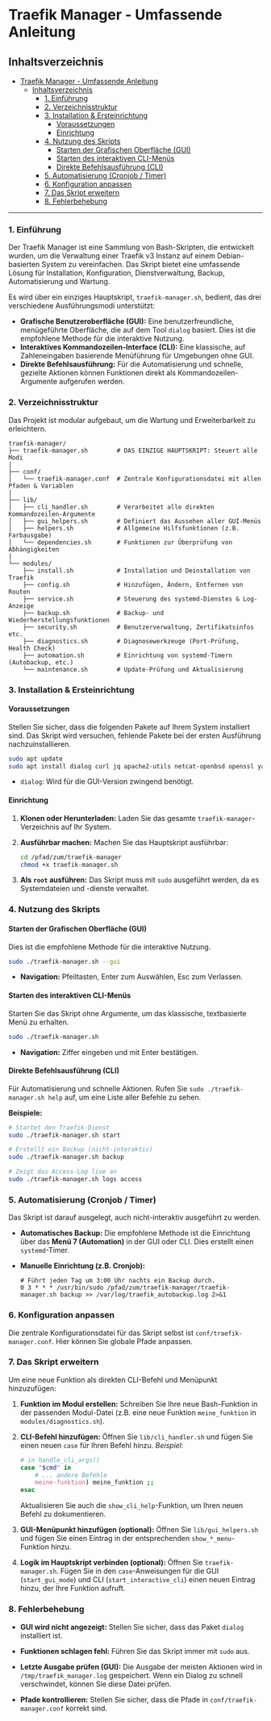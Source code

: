 # Traefik Manager - Umfassende Anleitung

## Inhaltsverzeichnis
- [Traefik Manager - Umfassende Anleitung](#traefik-manager---umfassende-anleitung)
  - [Inhaltsverzeichnis](#inhaltsverzeichnis)
    - [1. Einführung](#1-einführung)
    - [2. Verzeichnisstruktur](#2-verzeichnisstruktur)
    - [3. Installation \& Ersteinrichtung](#3-installation--ersteinrichtung)
      - [Voraussetzungen](#voraussetzungen)
      - [Einrichtung](#einrichtung)
    - [4. Nutzung des Skripts](#4-nutzung-des-skripts)
      - [Starten der Grafischen Oberfläche (GUI)](#starten-der-grafischen-oberfläche-gui)
      - [Starten des interaktiven CLI-Menüs](#starten-des-interaktiven-cli-menüs)
      - [Direkte Befehlsausführung (CLI)](#direkte-befehlsausführung-cli)
    - [5. Automatisierung (Cronjob / Timer)](#5-automatisierung-cronjob--timer)
    - [6. Konfiguration anpassen](#6-konfiguration-anpassen)
    - [7. Das Skript erweitern](#7-das-skript-erweitern)
    - [8. Fehlerbehebung](#8-fehlerbehebung)

---

### 1. Einführung

Der Traefik Manager ist eine Sammlung von Bash-Skripten, die entwickelt wurden, um die Verwaltung einer Traefik v3 Instanz auf einem Debian-basierten System zu vereinfachen. Das Skript bietet eine umfassende Lösung für Installation, Konfiguration, Dienstverwaltung, Backup, Automatisierung und Wartung.

Es wird über ein einziges Hauptskript, `traefik-manager.sh`, bedient, das drei verschiedene Ausführungsmodi unterstützt:
* **Grafische Benutzeroberfläche (GUI):** Eine benutzerfreundliche, menügeführte Oberfläche, die auf dem Tool `dialog` basiert. Dies ist die empfohlene Methode für die interaktive Nutzung.
* **Interaktives Kommandozeilen-Interface (CLI):** Eine klassische, auf Zahleneingaben basierende Menüführung für Umgebungen ohne GUI.
* **Direkte Befehlsausführung:** Für die Automatisierung und schnelle, gezielte Aktionen können Funktionen direkt als Kommandozeilen-Argumente aufgerufen werden.

### 2. Verzeichnisstruktur

Das Projekt ist modular aufgebaut, um die Wartung und Erweiterbarkeit zu erleichtern.

```
traefik-manager/
├── traefik-manager.sh        # DAS EINZIGE HAUPTSKRIPT: Steuert alle Modi
|
├── conf/
│   └── traefik-manager.conf  # Zentrale Konfigurationsdatei mit allen Pfaden & Variablen
|
├── lib/
│   ├── cli_handler.sh        # Verarbeitet alle direkten Kommandozeilen-Argumente
│   ├── gui_helpers.sh        # Definiert das Aussehen aller GUI-Menüs
│   ├── helpers.sh            # Allgemeine Hilfsfunktionen (z.B. Farbausgabe)
│   └── dependencies.sh       # Funktionen zur Überprüfung von Abhängigkeiten
|
└── modules/
    ├── install.sh            # Installation und Deinstallation von Traefik
    ├── config.sh             # Hinzufügen, Ändern, Entfernen von Routen
    ├── service.sh            # Steuerung des systemd-Dienstes & Log-Anzeige
    ├── backup.sh             # Backup- und Wiederherstellungsfunktionen
    ├── security.sh           # Benutzerverwaltung, Zertifikatsinfos etc.
    ├── diagnostics.sh        # Diagnosewerkzeuge (Port-Prüfung, Health Check)
    ├── automation.sh         # Einrichtung von systemd-Timern (Autobackup, etc.)
    └── maintenance.sh        # Update-Prüfung und Aktualisierung
```

### 3. Installation & Ersteinrichtung

#### Voraussetzungen

Stellen Sie sicher, dass die folgenden Pakete auf Ihrem System installiert sind. Das Skript wird versuchen, fehlende Pakete bei der ersten Ausführung nachzuinstallieren.

```bash
sudo apt update
sudo apt install dialog curl jq apache2-utils netcat-openbsd openssl yamllint
```

* `dialog`: Wird für die GUI-Version zwingend benötigt.

#### Einrichtung

1. **Klonen oder Herunterladen:** Laden Sie das gesamte `traefik-manager`-Verzeichnis auf Ihr System.

2. **Ausführbar machen:** Machen Sie das Hauptskript ausführbar:

   ```bash
   cd /pfad/zum/traefik-manager
   chmod +x traefik-manager.sh
   ```

3. **Als `root` ausführen:** Das Skript muss mit `sudo` ausgeführt werden, da es Systemdateien und -dienste verwaltet.

### 4. Nutzung des Skripts

#### Starten der Grafischen Oberfläche (GUI)

Dies ist die empfohlene Methode für die interaktive Nutzung.

```bash
sudo ./traefik-manager.sh --gui
```

* **Navigation:** Pfeiltasten, Enter zum Auswählen, Esc zum Verlassen.

#### Starten des interaktiven CLI-Menüs

Starten Sie das Skript ohne Argumente, um das klassische, textbasierte Menü zu erhalten.

```bash
sudo ./traefik-manager.sh
```

* **Navigation:** Ziffer eingeben und mit Enter bestätigen.

#### Direkte Befehlsausführung (CLI)

Für Automatisierung und schnelle Aktionen. Rufen Sie `sudo ./traefik-manager.sh help` auf, um eine Liste aller Befehle zu sehen.

**Beispiele:**

```bash
# Startet den Traefik-Dienst
sudo ./traefik-manager.sh start

# Erstellt ein Backup (nicht-interaktiv)
sudo ./traefik-manager.sh backup

# Zeigt das Access-Log live an
sudo ./traefik-manager.sh logs access
```

### 5. Automatisierung (Cronjob / Timer)

Das Skript ist darauf ausgelegt, auch nicht-interaktiv ausgeführt zu werden.

* **Automatisches Backup:** Die empfohlene Methode ist die Einrichtung über das **Menü 7 (Automation)** in der GUI oder CLI. Dies erstellt einen `systemd`-Timer.

* **Manuelle Einrichtung (z.B. Cronjob):**

  ```cron
  # Führt jeden Tag um 3:00 Uhr nachts ein Backup durch.
  0 3 * * * /usr/bin/sudo /pfad/zum/traefik-manager/traefik-manager.sh backup >> /var/log/traefik_autobackup.log 2>&1
  ```

### 6. Konfiguration anpassen

Die zentrale Konfigurationsdatei für das Skript selbst ist `conf/traefik-manager.conf`. Hier können Sie globale Pfade anpassen.

### 7. Das Skript erweitern

Um eine neue Funktion als direkten CLI-Befehl und Menüpunkt hinzuzufügen:

1. **Funktion im Modul erstellen:**
   Schreiben Sie Ihre neue Bash-Funktion in der passenden Modul-Datei (z.B. eine neue Funktion `meine_funktion` in `modules/diagnostics.sh`).

2. **CLI-Befehl hinzufügen:**
   Öffnen Sie `lib/cli_handler.sh` und fügen Sie einen neuen `case` für Ihren Befehl hinzu.
   *Beispiel:*

   ```bash
   # in handle_cli_args()
   case "$cmd" in
       # ... andere Befehle
       meine-funktion) meine_funktion ;;
   esac
   ```

   Aktualisieren Sie auch die `show_cli_help`-Funktion, um Ihren neuen Befehl zu dokumentieren.

3. **GUI-Menüpunkt hinzufügen (optional):**
   Öffnen Sie `lib/gui_helpers.sh` und fügen Sie einen Eintrag in der entsprechenden `show_*_menu`-Funktion hinzu.

4. **Logik im Hauptskript verbinden (optional):**
   Öffnen Sie `traefik-manager.sh`. Fügen Sie in den `case`-Anweisungen für die GUI (`start_gui_mode`) und CLI (`start_interactive_cli`) einen neuen Eintrag hinzu, der Ihre Funktion aufruft.

### 8. Fehlerbehebung

* **GUI wird nicht angezeigt:** Stellen Sie sicher, dass das Paket `dialog` installiert ist.

* **Funktionen schlagen fehl:** Führen Sie das Skript immer mit `sudo` aus.

* **Letzte Ausgabe prüfen (GUI):** Die Ausgabe der meisten Aktionen wird in `/tmp/traefik_manager.log` gespeichert. Wenn ein Dialog zu schnell verschwindet, können Sie diese Datei prüfen.

* **Pfade kontrollieren:** Stellen Sie sicher, dass die Pfade in `conf/traefik-manager.conf` korrekt sind.
